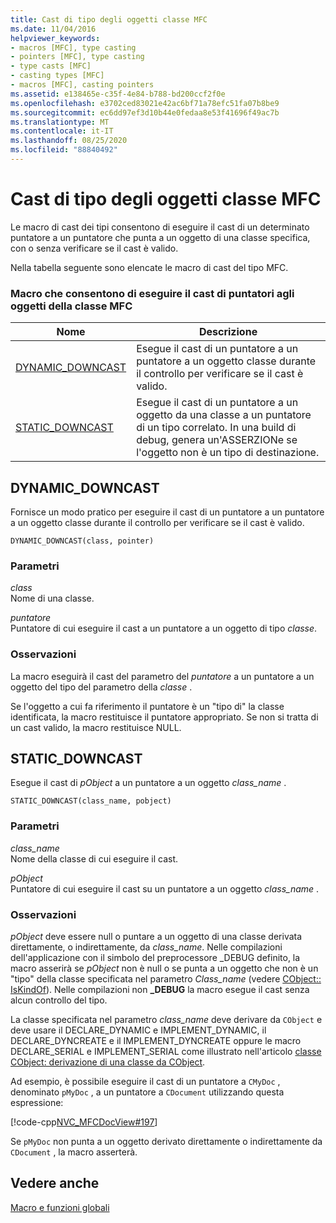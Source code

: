 ```yaml
---
title: Cast di tipo degli oggetti classe MFC
ms.date: 11/04/2016
helpviewer_keywords:
- macros [MFC], type casting
- pointers [MFC], type casting
- type casts [MFC]
- casting types [MFC]
- macros [MFC], casting pointers
ms.assetid: e138465e-c35f-4e84-b788-bd200ccf2f0e
ms.openlocfilehash: e3702ced83021e42ac6bf71a78efc51fa07b8be9
ms.sourcegitcommit: ec6dd97ef3d10b44e0fedaa8e53f41696f49ac7b
ms.translationtype: MT
ms.contentlocale: it-IT
ms.lasthandoff: 08/25/2020
ms.locfileid: "88840492"
---
```

# <a name="type-casting-of-mfc-class-objects"></a>Cast di tipo degli oggetti classe MFC

Le macro di cast dei tipi consentono di eseguire il cast di un determinato puntatore a un puntatore che punta a un oggetto di una classe specifica, con o senza verificare se il cast è valido.

Nella tabella seguente sono elencate le macro di cast del tipo MFC.

### <a name="macros-that-cast-pointers-to-mfc-class-objects"></a>Macro che consentono di eseguire il cast di puntatori agli oggetti della classe MFC

|Nome|Descrizione|
|-|-|
|[DYNAMIC_DOWNCAST](#dynamic_downcast)|Esegue il cast di un puntatore a un puntatore a un oggetto classe durante il controllo per verificare se il cast è valido.|
|[STATIC_DOWNCAST](#static_downcast)|Esegue il cast di un puntatore a un oggetto da una classe a un puntatore di un tipo correlato. In una build di debug, genera un'ASSERZIONe se l'oggetto non è un tipo di destinazione.|

## <a name="dynamic_downcast"></a><a name="dynamic_downcast"></a> DYNAMIC_DOWNCAST

Fornisce un modo pratico per eseguire il cast di un puntatore a un puntatore a un oggetto classe durante il controllo per verificare se il cast è valido.

```
DYNAMIC_DOWNCAST(class, pointer)
```

### <a name="parameters"></a>Parametri

*class*<br/>
Nome di una classe.

*puntatore*<br/>
Puntatore di cui eseguire il cast a un puntatore a un oggetto di tipo *classe*.

### <a name="remarks"></a>Osservazioni

La macro eseguirà il cast del parametro del *puntatore* a un puntatore a un oggetto del tipo del parametro della *classe* .

Se l'oggetto a cui fa riferimento il puntatore è un "tipo di" la classe identificata, la macro restituisce il puntatore appropriato. Se non si tratta di un cast valido, la macro restituisce NULL.

## <a name="static_downcast"></a><a name="static_downcast"></a> STATIC_DOWNCAST

Esegue il cast di *pObject* a un puntatore a un oggetto *class_name* .

```
STATIC_DOWNCAST(class_name, pobject)
```

### <a name="parameters"></a>Parametri

*class_name*<br/>
Nome della classe di cui eseguire il cast.

*pObject*<br/>
Puntatore di cui eseguire il cast su un puntatore a un oggetto *class_name* .

### <a name="remarks"></a>Osservazioni

*pObject* deve essere null o puntare a un oggetto di una classe derivata direttamente, o indirettamente, da *class_name*. Nelle compilazioni dell'applicazione con il simbolo del preprocessore _DEBUG definito, la macro asserirà se *pObject* non è null o se punta a un oggetto che non è un "tipo" della classe specificata nel parametro *Class_name* (vedere [CObject:: IsKindOf](../../mfc/reference/cobject-class.md#iskindof)). Nelle compilazioni non **_DEBUG** la macro esegue il cast senza alcun controllo del tipo.

La classe specificata nel parametro *class_name* deve derivare da `CObject` e deve usare il DECLARE_DYNAMIC e IMPLEMENT_DYNAMIC, il DECLARE_DYNCREATE e il IMPLEMENT_DYNCREATE oppure le macro DECLARE_SERIAL e IMPLEMENT_SERIAL come illustrato nell'articolo [classe CObject: derivazione di una classe da CObject](../../mfc/deriving-a-class-from-cobject.md).

Ad esempio, è possibile eseguire il cast di un puntatore a `CMyDoc` , denominato `pMyDoc` , a un puntatore a `CDocument` utilizzando questa espressione:

[!code-cpp[NVC_MFCDocView#197](../../mfc/codesnippet/cpp/type-casting-of-mfc-class-objects_1.cpp)]

Se `pMyDoc` non punta a un oggetto derivato direttamente o indirettamente da `CDocument` , la macro asserterà.

## <a name="see-also"></a>Vedere anche

[Macro e funzioni globali](../../mfc/reference/mfc-macros-and-globals.md)
